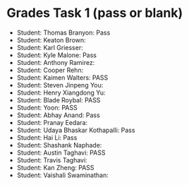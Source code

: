# Grades Task 1 (pass or blank)

* Student: Thomas Branyon: Pass
* Student: Keaton Brown:
* Student: Karl Griesser:
* Student: Kyle Malone: Pass
* Student: Anthony Ramirez:
* Student: Cooper Rehn:
* Student: Kaimen Walters: PASS
* Student: Steven Jinpeng You:
* Student: Henry Xiangdong Yu:
* Student: Blade Roybal: PASS
* Student: Yoon: PASS
* Student: Abhay Anand: Pass
* Student: Pranay Eedara:
* Student: Udaya Bhaskar Kothapalli: Pass
* Student: Hai Li: Pass
* Student: Shashank Naphade:
* Student: Austin Taghavi: PASS
* Student: Travis Taghavi:
* Student: Kan Zheng: PASS
* Student: Vaishali Swaminathan:
